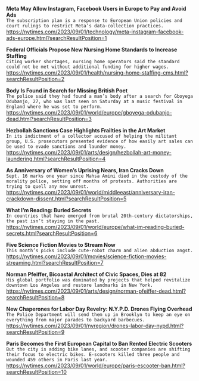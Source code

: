 **Meta May Allow Instagram, Facebook Users in Europe to Pay and Avoid Ads**\
`The subscription plan is a response to European Union policies and court rulings to restrict Meta’s data-collection practices.`\
https://nytimes.com/2023/09/01/technology/meta-instagram-facebook-ads-europe.html?searchResultPosition=1

**Federal Officials Propose New Nursing Home Standards to Increase Staffing**\
`Citing worker shortages, nursing home operators said the standard could not be met without additional funding for higher wages.`\
https://nytimes.com/2023/09/01/health/nursing-home-staffing-cms.html?searchResultPosition=2

**Body Is Found in Search for Missing British Poet**\
`The police said they had found a man’s body after a search for Gboyega Odubanjo, 27, who was last seen on Saturday at a music festival in England where he was set to perform.`\
https://nytimes.com/2023/09/01/world/europe/gboyega-odubanjo-dead.html?searchResultPosition=3

**Hezbollah Sanctions Case Highlights Frailties in the Art Market**\
`In its indictment of a collector accused of helping the militant group, U.S. prosecutors presented evidence of how easily art sales can be used to evade sanctions and launder money.`\
https://nytimes.com/2023/09/01/arts/design/hezbollah-art-money-laundering.html?searchResultPosition=4

**As Anniversary of Women’s Uprising Nears, Iran Cracks Down**\
`Sept. 16 marks one year since Mahsa Amini died in the custody of the morality police, setting off months of protests. Authorities are trying to quell any new unrest.`\
https://nytimes.com/2023/09/01/world/middleeast/anniversary-iran-crackdown-dissent.html?searchResultPosition=5

**What I’m Reading: Buried Secrets**\
`In countries that have emerged from brutal 20th-century dictatorships, the past isn’t staying in the past.`\
https://nytimes.com/2023/09/01/world/europe/what-im-reading-buried-secrets.html?searchResultPosition=6

**Five Science Fiction Movies to Stream Now**\
`This month’s picks include cute-robot charm and alien abduction angst.`\
https://nytimes.com/2023/09/01/movies/science-fiction-movies-streaming.html?searchResultPosition=7

**Norman Pfeiffer, Bicoastal Architect of Civic Spaces, Dies at 82**\
`His global portfolio was dominated by projects that helped revitalize downtown Los Angeles and restore landmarks in New York.`\
https://nytimes.com/2023/09/01/arts/design/norman-pfeiffer-dead.html?searchResultPosition=8

**New Chaperones for Labor Day Revelry: N.Y.P.D. Drones Flying Overhead**\
`The Police Department will send them up in Brooklyn to keep an eye on everything from major parades to backyard barbecues.`\
https://nytimes.com/2023/09/01/nyregion/drones-labor-day-nypd.html?searchResultPosition=9

**Paris Becomes the First European Capital to Ban Rented Electric Scooters**\
`But the city is adding bike lanes, and scooter companies are shifting their focus to electric bikes. E-scooters killed three people and wounded 459 others in Paris last year.`\
https://nytimes.com/2023/09/01/world/europe/paris-escooter-ban.html?searchResultPosition=10

